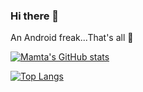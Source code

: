 ### Hi there 👋

An Android freak...That's all 💚

[![Mamta's GitHub stats](https://github-readme-stats.vercel.app/api?username=mamatagelanee07&hide=contribs&count_private=true&show_icons=true)](https://github.com/anuraghazra/github-readme-stats)

[![Top Langs](https://github-readme-stats.vercel.app/api/top-langs/?username=mamatagelanee07&layout=compact)](https://github.com/mamatagelanee07/github-readme-stats)

<!--
**mamatagelanee07/mamatagelanee07** is a ✨ _special_ ✨ repository because its `README.md` (this file) appears on your GitHub profile.

Here are some ideas to get you started:

- 🔭 I’m currently working on ...
- 🌱 I’m currently learning ...
- 👯 I’m looking to collaborate on ...
- 🤔 I’m looking for help with ...
- 💬 Ask me about ...
- 📫 How to reach me: ...
- 😄 Pronouns: ...
- ⚡ Fun fact: ...
-->
